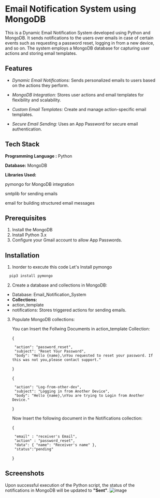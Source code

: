 # Email Notification System using MongoDB
This is a Dynamic Email Notification System developed using Python and MongoDB. It sends notifications to the users over emails in case of certain events such as requesting a password reset, logging in from a new device, and so on. The system employs a MongoDB database for capturing user actions and storing email templates.

## Features

- _Dynamic Email Notifications:_ Sends personalized emails to users based on the actions they perform.

- _MongoDB Integration:_ Stores user actions and email templates for flexibility and scalability.

- _Custom Email Templates:_ Create and manage action-specific email templates.

- _Secure Email Sending:_ Uses an App Password for secure email authentication.

## Tech Stack

**Programming Language :** Python

**Database:** MongoDB

**Libraries Used:**

pymongo for MongoDB integration

smtplib for sending emails

email for building structured email messages
## Prerequisites
1) Install the MongoDB 
2) Install Python 3.x 
3) Configure your Gmail account to allow App Passwords.
    

## Installation

1) Inorder to execute this code Let's Install pymongo

```bash
  pip3 install pymongo
```
2) Create a database and collections in MongoDB:
  - Database: Email_Notification_System
  - **Collections:**
  - action_template
  - notifications: Stores triggered actions for sending emails.

3) Populate MongoDB collections:
        
   You can Insert the Follwing Documents in action_template Collection:


    {
    
        "action": "password_reset",
        "subject": "Reset Your Password",
        "body": "Hello {name},\nYou requested to reset your password. If this was not you,please contact support."
    }

    {
    
        "action": "Log-from-other-dev",
        "subject": "Logging in from Another Device",
        "body": "Hello {name},\nYou are trying to Login from Another Device."
    }
    
    Now Insert the following document in the Notifications collection:


    {
        
        "email" : "receiver's Email",
        "action" : "password_reset",
        "data": { "name": "Receiver's name" },
        "status":"pending"
    }

## Screenshots


Upon successful execution of the Python script, the status of the notifications in MongoDB will be updated to **"Sent"**.
![image](https://github.com/user-attachments/assets/9fd23c66-ee11-4d2c-af2b-f4b734d89ffb)

